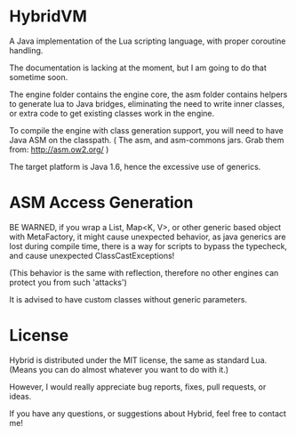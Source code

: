 HybridVM
========

A Java implementation of the Lua scripting language, with proper coroutine handling.

The documentation is lacking at the moment, but I am going to do that sometime soon.


The engine folder contains the engine core, the asm folder contains helpers to
generate lua to Java bridges, eliminating the need to write inner classes, or
extra code to get existing classes work in the engine.

To compile the engine with class generation support, you will need to have Java ASM
on the classpath. ( The asm, and asm-commons jars. Grab them from: http://asm.ow2.org/ )

The target platform is Java 1.6, hence the excessive use of generics.

ASM Access Generation
=======
BE WARNED, if you wrap a List<T>, Map<K, V>, or other generic based object with MetaFactory,
it might cause unexpected behavior, as java generics are lost during compile time, there is
a way for scripts to bypass the typecheck, and cause unexpected ClassCastExceptions!

(This behavior is the same with reflection, therefore no other engines can protect you from such 'attacks')

It is advised to have custom classes without generic parameters.

License
=======

Hybrid is distributed under the MIT license, the same as standard Lua. 
(Means you can do almost whatever you want to do with it.)

However, I would really appreciate bug reports, fixes, pull requests, or ideas.

If you have any questions, or suggestions about Hybrid, feel free to contact me!
